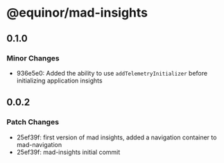 # @equinor/mad-insights

## 0.1.0

### Minor Changes

-   936e5e0: Added the ability to use `addTelemetryInitializer` before initializing application
    insights

## 0.0.2

### Patch Changes

-   25ef39f: first version of mad insights, added a navigation container to mad-navigation
-   25ef39f: mad-insights initial commit
